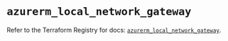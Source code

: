 # `azurerm_local_network_gateway`

Refer to the Terraform Registry for docs: [`azurerm_local_network_gateway`](https://registry.terraform.io/providers/hashicorp/azurerm/4.24.0/docs/resources/local_network_gateway).
